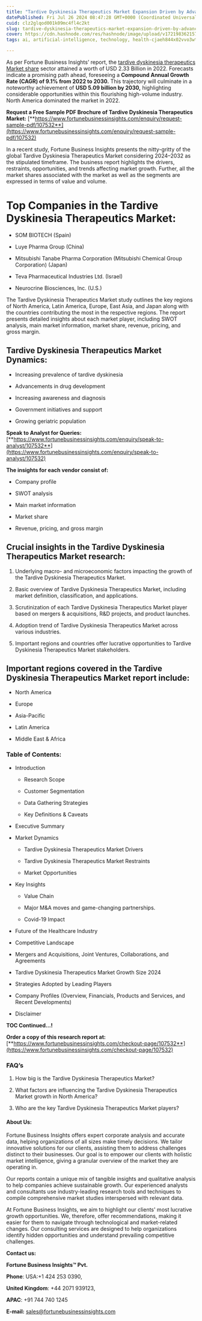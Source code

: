 ```yaml
---
title: "Tardive Dyskinesia Therapeutics Market Expansion Driven by Advancements in Neurological Treatments"
datePublished: Fri Jul 26 2024 08:47:28 GMT+0000 (Coordinated Universal Time)
cuid: clz2glqod001k09mc4fl4c2kt
slug: tardive-dyskinesia-therapeutics-market-expansion-driven-by-advancements-in-neurological-treatments
cover: https://cdn.hashnode.com/res/hashnode/image/upload/v1721983621571/e65482b7-7f84-4ef7-ac73-78a4f47c3a56.png
tags: ai, artificial-intelligence, technology, health-cjaeh844x02vvo3wtj5r2s75q, healthcare

---
```


As per Fortune Business Insights’ report, the [tardive dyskinesia therapeutics Market share](https://www.fortunebusinessinsights.com/tardive-dyskinesia-therapeutics-market-107532) sector attained a worth of USD 2.33 Billion in 2022. Forecasts indicate a promising path ahead, foreseeing a **Compound Annual Growth Rate (CAGR) of 9.1% from 2022 to 2030.** This trajectory will culminate in a noteworthy achievement of **USD 5.09 billion by 2030,** highlighting considerable opportunities within this flourishing high-volume industry. North America dominated the market in 2022.

**Request a Free Sample PDF Brochure of Tardive Dyskinesia Therapeutics Market:** [**https://www.fortunebusinessinsights.com/enquiry/request-sample-pdf/107532**](https://www.fortunebusinessinsights.com/enquiry/request-sample-pdf/107532)

In a recent study, Fortune Business Insights presents the nitty-gritty of the global Tardive Dyskinesia Therapeutics Market considering 2024–2032 as the stipulated timeframe. The business report highlights the drivers, restraints, opportunities, and trends affecting market growth. Further, all the market shares associated with the market as well as the segments are expressed in terms of value and volume.

# **Top Companies in the Tardive Dyskinesia Therapeutics Market:**

* SOM BIOTECH (Spain)
    
* Luye Pharma Group (China)
    
* Mitsubishi Tanabe Pharma Corporation (Mitsubishi Chemical Group Corporation) (Japan)
    
* Teva Pharmaceutical Industries Ltd. (Israel)
    
* Neurocrine Biosciences, Inc. (U.S.)
    

The Tardive Dyskinesia Therapeutics Market study outlines the key regions of North America, Latin America, Europe, East Asia, and Japan along with the countries contributing the most in the respective regions. The report presents detailed insights about each market player, including SWOT analysis, main market information, market share, revenue, pricing, and gross margin.

## Tardive Dyskinesia Therapeutics Market **Dynamics**:

* Increasing prevalence of tardive dyskinesia
    
* Advancements in drug development
    
* Increasing awareness and diagnosis
    
* Government initiatives and support
    
* Growing geriatric population
    

**Speak to Analyst for Queries:** [**https://www.fortunebusinessinsights.com/enquiry/speak-to-analyst/107532**](https://www.fortunebusinessinsights.com/enquiry/speak-to-analyst/107532)

**The insights for each vendor consist of:**

* Company profile
    
* SWOT analysis
    
* Main market information
    
* Market share
    
* Revenue, pricing, and gross margin
    

## **Crucial insights in the Tardive Dyskinesia Therapeutics Market research:**

1. Underlying macro- and microeconomic factors impacting the growth of the Tardive Dyskinesia Therapeutics Market.
    
2. Basic overview of Tardive Dyskinesia Therapeutics Market, including market definition, classification, and applications.
    
3. Scrutinization of each Tardive Dyskinesia Therapeutics Market player based on mergers & acquisitions, R&D projects, and product launches.
    
4. Adoption trend of Tardive Dyskinesia Therapeutics Market across various industries.
    
5. Important regions and countries offer lucrative opportunities to Tardive Dyskinesia Therapeutics Market stakeholders.
    

## **Important regions covered in the Tardive Dyskinesia Therapeutics Market report include:**

* North America
    
* Europe
    
* Asia-Pacific
    
* Latin America
    
* Middle East & Africa
    

### **Table of Contents:**

* Introduction
    
    * Research Scope
        
    * Customer Segmentation
        
    * Data Gathering Strategies
        
    * Key Definitions & Caveats
        
* Executive Summary
    
* Market Dynamics
    
    * Tardive Dyskinesia Therapeutics Market Drivers
        
    * Tardive Dyskinesia Therapeutics Market Restraints
        
    * Market Opportunities
        
* Key Insights
    
    * Value Chain
        
    * Major M&A moves and game-changing partnerships.
        
    * Covid-19 Impact
        
* Future of the Healthcare Industry
    
* Competitive Landscape
    
* Mergers and Acquisitions, Joint Ventures, Collaborations, and Agreements
    
* Tardive Dyskinesia Therapeutics Market Growth Size 2024
    
* Strategies Adopted by Leading Players
    
* Company Profiles (Overview, Financials, Products and Services, and Recent Developments)
    
* Disclaimer
    

**TOC Continued…!**

**Order a copy of this research report at:** [**https://www.fortunebusinessinsights.com/checkout-page/107532**](https://www.fortunebusinessinsights.com/checkout-page/107532)

### **FAQ’s**

1. How big is the Tardive Dyskinesia Therapeutics Market?
    
2. What factors are influencing the Tardive Dyskinesia Therapeutics Market growth in North America?
    
3. Who are the key Tardive Dyskinesia Therapeutics Market players?
    

#### **About Us:**

Fortune Business Insights offers expert corporate analysis and accurate data, helping organizations of all sizes make timely decisions. We tailor innovative solutions for our clients, assisting them to address challenges distinct to their businesses. Our goal is to empower our clients with holistic market intelligence, giving a granular overview of the market they are operating in.

Our reports contain a unique mix of tangible insights and qualitative analysis to help companies achieve sustainable growth. Our experienced analysts and consultants use industry-leading research tools and techniques to compile comprehensive market studies interspersed with relevant data.

At Fortune Business Insights, we aim to highlight our clients' most lucrative growth opportunities. We, therefore, offer recommendations, making it easier for them to navigate through technological and market-related changes. Our consulting services are designed to help organizations identify hidden opportunities and understand prevailing competitive challenges.

**Contact us:**

**Fortune Business Insights™ Pvt.**

**Phone**: USA:+1 424 253 0390,

**United Kingdom**: +44 2071 939123,

**APAC**: +91 744 740 1245

**E-mail:** [sales@fortunebusinessinsights.com](mailto:sales@fortunebusinessinsights.com)